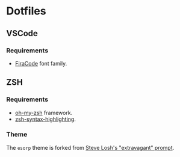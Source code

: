 # Dotfiles

## VSCode

### Requirements

* [FiraCode](https://github.com/tonsky/FiraCode) font family.

## ZSH

### Requirements

* [oh-my-zsh](https://github.com/robbyrussell/oh-my-zsh) framework.
* [zsh-syntax-highlighting](https://github.com/zsh-users/zsh-syntax-highlighting).

### Theme

The `esorp` theme is forked from [Steve Losh's "extravagant" prompt](http://stevelosh.com/blog/2010/02/my-extravagant-zsh-prompt/).
